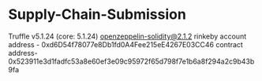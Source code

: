# Supply-Chain-Submission

Truffle v5.1.24 (core: 5.1.24)
openzeppelin-solidity@2.1.2
rinkeby account address - 0xd6D54f78077e8Db1fd0A4Fee215eE4267E03CC46
contract address- 0x523911e3d1fadfc53a8e60ef3e09c95972f65d798f7e1b6a8f294a2c9b43b9fa
